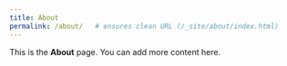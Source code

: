 ```yaml
---
title: About
permalink: /about/   # ensures clean URL (/_site/about/index.html)
---
```

This is the **About** page. You can add more content here.

